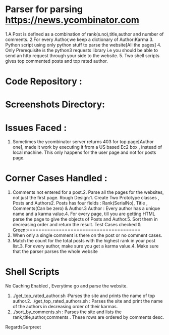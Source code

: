 Parser for parsing https://news.ycombinator.com
================================================
1.A Post is defined as a combination of rank(s.no),title,author and number of comments.
2.For every Author,we keep a dictionary of Author:Karma
3. Python script using only python stuff to parse the website[All the pages]
4. Only Prerequisite is the python3 requests library i.e you should be able to send an http request through your side to the website.
5. Two shell scripts gives top commented posts and top rated author.

Code Repository :
=================
Screenshots Directory:
======================

Issues Faced : 
==========================
1. Sometimes the ycombinator server returns 403 for top page[Author one], made it work by executing it from a US based Ec2 box , instead of local machine. This only happens for the user page and not for posts page.

Corner Cases Handled : 
==========================
1. Comments not entered for a post.2. Parse all the pages for the websites, not just the first page.
Rough Design:1. Create Two Prototype classes , Posts and Authors2. Posts has four fields : Rank(SerialNo), Title , Comments(Can be zero) & Author.3 Author : Every author has a unique name and a karma value.4. For every page, till you are getting HTML parse the page to give the objects of Posts and Author.5. Sort them in decreasing order and return the result.
Test Cases checked & Green:=======================================
1. When only a single comment is there on the post or no comment cases.
2. Match the count for the total posts with the highest rank in your post list.3. For every author, make sure you get a karma value.4. Make sure that the parser parses the whole website

Shell Scripts 
=======================
No Caching Enabled , Everytime go and parse the website.
1. ./get_top_rated_author.sh :Parses the site and prints the name of top author.2. ./get_top_rated_authors.sh : Parses the site and print the name of the authors in decreasing order of their karmas.
3. ./sort_by_comments.sh : Parses the site and lists the rank,title,author,comments . These rows are ordered by comments desc.

RegardsGurpreet
